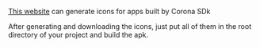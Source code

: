 
[This website](http://icon.angrymarmot.org/) can generate icons for apps built by Corona SDk

After generating and downloading the icons, just put all of them in the root directory of your project and build the apk.
